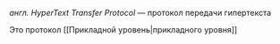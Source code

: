 _англ. HyperText Transfer Protocol_ — протокол передачи гипертекста

Это протокол [[Прикладной уровень|прикладного уровня]]